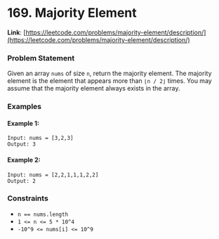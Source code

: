 # 169. Majority Element

**Link**: [https://leetcode.com/problems/majority-element/description/](https://leetcode.com/problems/majority-element/description/)

### Problem Statement

Given an array `nums` of size `n`, return the majority element.
The majority element is the element that appears more than `⌊n / 2⌋` times. You may assume that the majority element always exists in the array.

### Examples

#### Example 1:
```plaintext
Input: nums = [3,2,3]
Output: 3
```

#### Example 2:
```plaintext
Input: nums = [2,2,1,1,1,2,2]
Output: 2
```

### Constraints
- `n == nums.length`
- `1 <= n <= 5 * 10^4`
- `-10^9 <= nums[i] <= 10^9`
